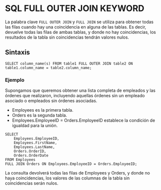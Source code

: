 # SQL FULL OUTER JOIN KEYWORD

La palabra clave `FULL OUTER JOIN` y `FULL JOIN` se utiliza para obtener todas las filas cuando hay una coincidencia en alguna de las tablas. Es decir, devuelve todas las filas de ambas tablas, y donde no hay coincidencias, los resultados de la tabla sin coincidencias tendrán valores nulos.

## Sintaxis 

```
SELECT column_name(s) FROM table1 FULL OUTER JOIN table2 ON table1.column_name = table2.column_name;
```

### Ejemplo

Supongamos que queremos obtener una lista completa de empleados y las órdenes que realizaron, incluyendo aquellas órdenes sin un empleado asociado o empleados sin órdenes asociadas. 

- Employees es la primera tabla.
- Orders es la segunda tabla.
- Employees.EmployeeID = Orders.EmployeeID establece la condición de igualdad para la unión.

```
SELECT 
    Employees.EmployeeID,
    Employees.FirstName,
    Employees.LastName,
    Orders.OrderID,
    Orders.OrderDate
FROM Employees
FULL JOIN Orders ON Employees.EmployeeID = Orders.EmployeeID;
```

La consulta devolverá todas las filas de Employees y Orders, y donde no haya coincidencias, los valores de las columnas de la tabla sin coincidencias serán nulos.